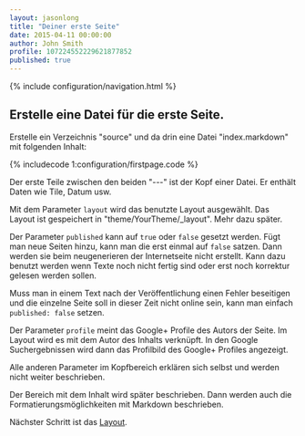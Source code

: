 ```yaml
---
layout: jasonlong
title: "Deiner erste Seite"
date: 2015-04-11 00:00:00
author: John Smith
profile: 107224552229621877852
published: true
---
```


{% include configuration/navigation.html %}

## Erstelle eine Datei für die erste Seite. 

Erstelle ein Verzeichnis "source" und da drin eine Datei "index.markdown" mit folgenden Inhalt: 

{% includecode 1:configuration/firstpage.code %}

Der erste Teile zwischen den beiden "---" ist der Kopf einer Datei. Er enthält Daten wie Tile, Datum usw. 

Mit dem Parameter `layout` wird das benutzte Layout ausgewählt. Das Layout ist gespeichert in "theme/YourTheme/\_layout".
Mehr dazu später.

Der Parameter `published` kann auf `true` oder `false` gesetzt werden. Fügt man neue Seiten hinzu, kann man die erst einmal auf `false` satzen. Dann werden sie beim neugenerieren der Internetseite nicht erstellt. Kann dazu benutzt werden wenn Texte noch nicht fertig sind oder erst noch korrektur gelesen werden sollen. 

Muss man in einem Text nach der Veröffentlichung einen Fehler beseitigen und die einzelne Seite soll in dieser Zeit nicht online sein, kann man einfach `published: false` setzen. 

Der Parameter `profile` meint das Google+ Profile des Autors der Seite. Im Layout wird es mit dem Autor des Inhalts verknüpft. In den Google Suchergebnissen wird dann das Profilbild des Google+ Profiles angezeigt. 

Alle anderen Parameter im Kopfbereich erklären sich selbst und werden nicht weiter beschrieben. 

Der Bereich mit dem Inhalt wird später beschrieben. Dann werden auch die Formatierungsmöglichkeiten mit Markdown beschrieben. 

Nächster Schritt ist das [Layout](/configuration/layout.html).

